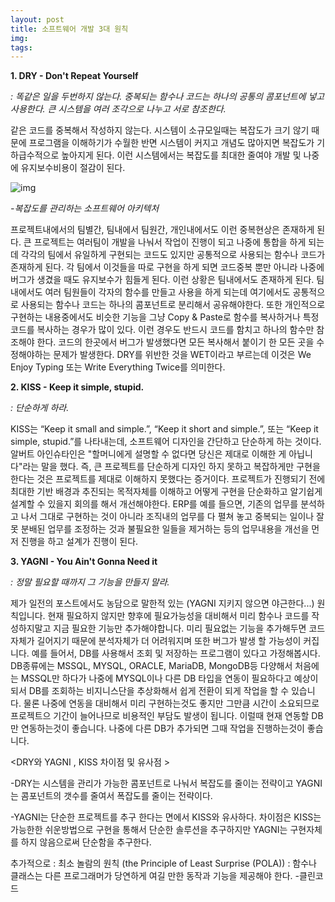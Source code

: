 ```yaml
---
layout: post
title: 소프트웨어 개발 3대 원칙
img: 
tags: 
---
```


**1. DRY - Don't Repeat Yourself** 

 

 *: 똑같은 일을 두번하지 않는다. 중복되는 함수나 코드는 하나의 공통의 콤포넌트에 넣고 사용한다. 큰 시스템을 여러 조각으로 나누고 서로 참조한다.*



 같은 코드를 중복해서 작성하지 않는다. 시스템이 소규모일때는 복잡도가 크기 않기 때문에 프로그램을 이해하기가 수월한 반면 시스템이 커지고 개념도 많아지면 복잡도가 기하급수적으로 높아지게 된다. 이런 시스템에서는 복잡도를 최대한 줄여야 개발 및 나중에 유지보수비용이 절감이 된다. 



![img](https://img1.daumcdn.net/thumb/R720x0.q80/?scode=mtistory&fname=http%3A%2F%2Fcfile8.uf.tistory.com%2Fimage%2F216A403A58DD98FE191618)

*-복잡도를 관리하는 소프트웨어 아키텍처*



 프로젝트내에서의 팀별간, 팀내에서 팀원간, 개인내에서도 이런 중복현상은 존재하게 된다. 큰 프로젝트는 여러팀이 개발을 나눠서 작업이 진행이 되고 나중에 통합을 하게 되는데 각각의 팀에서 유일하게 구현되는 코드도 있지만 공통적으로 사용되는 함수나 코드가 존재하게 된다. 각 팀에서 이것들을 따로 구현을 하게 되면 코드중복 뿐만 아니라 나중에 버그가 생겼을 때도 유지보수가 힘들게 된다. 이런 상황은 팀내에서도 존재하게 된다. 팀내에서도 여러 팀원들이 각자의 함수를 만들고 사용을 하게 되는데 여기에서도 공통적으로 사용되는 함수나 코드는 하나의 콤포넌트로 분리해서 공유해야한다. 또한 개인적으로 구현하는 내용중에서도 비슷한 기능을 그냥 Copy & Paste로 함수를 복사하거나 특정 코드를 복사하는 경우가 많이 있다. 이런 경우도 반드시 코드를 함치고 하나의 함수만 참조해야 한다. 코드의 한곳에서 버그가 발생했다면 모든 복사해서 붙이기 한 모든 곳을 수정해야하는 문제가 발생한다. DRY를 위반한 것을 WET이라고 부르는데 이것은 We Enjoy Typing 또는 Write Everything Twice를 의미한다. 







**2. KISS - Keep it simple, stupid.**



 *: 단순하게 하라.*



 KISS는 “Keep it small and simple.”, “Keep it short and simple.”, 또는 “Keep it simple, stupid.”를 나타내는데, 소프트웨어 디자인을 간단하고 단순하게 하는 것이다. 알버트 아인슈타인은 "할머니에게 설명할 수 없다면 당신은 제대로 이해한 게 아닙니다"라는 말을 했다. 즉, 큰 프로젝트를 단순하게 디자인 하지 못하고 복잡하게만 구현을 한다는 것은 프로젝트를 제대로 이해하지 못했다는 증거이다. 프로젝트가 진행되기 전에 최대한 기반 배경과 추진되는 목적자체를 이해하고 어떻게 구현을 단순화하고 알기쉽게 설계할 수 있을지 회의를 해서 개선해야한다. ERP를 예를 들으면, 기존의 업무를 분석하고 나서 그대로 구현하는 것이 아니라 조직내의 업무를 다 펼쳐 놓고 중복되는 일이나 잘 못 분배된 업무를 조정하는 것과 불필요한 일들을 제거하는 등의 업무내용을 개선을 먼저 진행을 하고 설계가 진행이 된다.







**3. YAGNI - You Ain't Gonna Need it**



  *: 정말 필요할 때까지 그 기능을 만들지 말라.*



 제가 일전의 포스트에서도 농담으로 말한적 있는 (YAGNI 지키지 않으면 야근한다...) 원칙입니다. 현재 필요하지 않지만 향후에 필요가능성을 대비해서 미리 함수나 코드를 작성하지말고 지금 필요한 기능만 추가해야합니다. 미리 필요없는 기능을 추가해두면 코드 자체가 길어지기 때문에 분석자체가 더 어려워지며 또한 버그가 발생 할 가능성이 커집니다. 예를 들어서, DB를 사용해서 조회 및 저장하는 프로그램이 있다고 가정해봅시다. DB종류에는 MSSQL, MYSQL, ORACLE, MariaDB, MongoDB등 다양해서 처음에는 MSSQL만 하다가 나중에 MYSQL이나 다른 DB 타입을 연동이 필요하다고 예상이 되서 DB를 조회하는 비지니스단을 추상화해서 쉽게 전환이 되게 작업을 할 수 있습니다. 물론 나중에 연동을 대비해서 미리 구현하는것도 좋지만 그만큼 시간이 소요되므로 프로젝트으 기간이 늘어나므로 비용적인 부담도 발생이 됩니다. 이럴때 현재 연동할 DB만 연동하는것이 좋습니다. 나중에 다른 DB가 추가되면 그때 작업을 진행하는것이 좋습니다.







<DRY와 YAGNI , KISS 차이점 및 유사점 > 



 -DRY는 시스템을 관리가 가능한 콤포넌트로 나눠서 복잡도를 줄이는 전략이고 YAGNI는 콤포넌트의 갯수를 줄여서 폭잡도를 줄이는 전략이다. 

 -YAGNI는 단순한 프로젝트를 추구 한다는 면에서 KISS와 유사하다. 차이점은 KISS는 가능한한 쉬운방법으로 구현을 통해서 단순한 솔루션을 추구하지만 YAGNI는 구현자체를 하지 않음으로써 단순함을 추구한다.





 추가적으로 : 최소 놀람의 원칙 (the Principle of Least Surprise (POLA)) : 함수나 클래스는 다른 프로그래머가 당연하게 여길 만한 동작과 기능을 제공해야 한다. -클린코드

